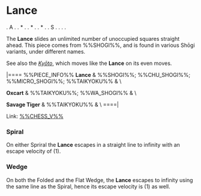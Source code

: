 # Lance

<div class = "movement">
. A .
. * .
. * .
. * .
. S .
. . .
</div>

The **Lance** slides an unlimited number of unoccupied squares straight ahead.
This piece comes from %%SHOGI%%, and is found in various Sh&#x14d;gi variants,
under different names.

See also the [*Ky&#x014D;to*](kyoto.html), which moves like the
**Lance** on its even moves.

|====
%%PIECE_INFO%%
  **Lance**
& %%SHOGI%%; %%CHU_SHOGI%%; %%MICRO_SHOGI%%; %%TAIKYOKU%%
& \\

  **Oxcart**
& %%TAIKYOKU%%; %%WA_SHOGI%%
& \\

  **Savage Tiger**
& %%TAIKYOKU%%
& \\
====|

Link: [%%CHESS_V%%](#piece:lance)

### Spiral

On either Spriral the **Lance** escapes in a straight line to
infinity with an escape velocity of \(1\).

### Wedge

On both the Folded and the Flat Wedge, the **Lance** 
escapes to infinity using the same line as the Spiral, hence
its escape velocity is \(1\) as well.
